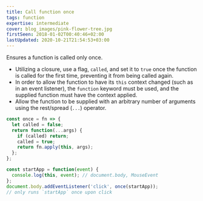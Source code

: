 ```yaml
---
title: Call function once
tags: function
expertise: intermediate
cover: blog_images/pink-flower-tree.jpg
firstSeen: 2018-01-02T00:40:46+02:00
lastUpdated: 2020-10-21T21:54:53+03:00
---
```


Ensures a function is called only once.

- Utilizing a closure, use a flag, `called`, and set it to `true` once the function is called for the first time, preventing it from being called again.
- In order to allow the function to have its `this` context changed (such as in an event listener), the `function` keyword must be used, and the supplied function must have the context applied.
- Allow the function to be supplied with an arbitrary number of arguments using the rest/spread (`...`) operator.

```js
const once = fn => {
  let called = false;
  return function(...args) {
    if (called) return;
    called = true;
    return fn.apply(this, args);
  };
};
```

```js
const startApp = function(event) {
  console.log(this, event); // document.body, MouseEvent
};
document.body.addEventListener('click', once(startApp));
// only runs `startApp` once upon click
```
